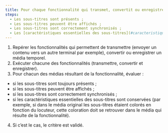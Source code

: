 ```yaml
---
title: Pour chaque fonctionnalité qui transmet, convertit ou enregistre une vidéo qui possède une piste de sous-titres, à l’issue du processus, les sous-titres respectent-ils ces conditions ?
steps:
  - Les sous-titres sont présents ;
  - Les sous-titres peuvent être affichés ;
  - Les sous-titres sont correctement synchronisés ;
  - Les [caractéristiques essentielles des sous-titres](#caracteristiques-essentielles-des-sous-titres) sont conservées.
---
```


1. Repérer les fonctionnalités qui permettent de transmettre (envoyer un contenu vers un autre terminal par exemple), convertir ou enregistrer un média temporel.
2. Exécuter chacune des fonctionnalités (transmettre, convertir et enregistrer).
3. Pour chacun des médias résultant de la fonctionnalité, évaluer :
  - si les sous-titres sont toujours présents ;
  - si les sous-titres peuvent être affichés ;
  - si les sous-titres sont correctement synchronisés ;
  - si les caractéristiques essentielles des sous-titres sont conservées (par exemple, si dans le média original les sous-titres étaient colorés en fonction du locuteur, cette coloration doit se retrouver dans le média qui résulte de la fonctionnalité).
4. Si c’est le cas, le critère est validé.